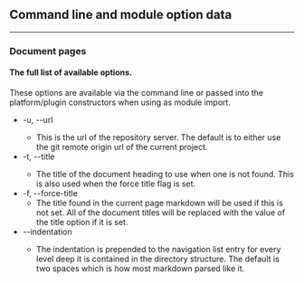 ## Command line and module option data

---
### Document pages

#### The full list of available options. 
These options are available via the command line or passed into the platform/plugin constructors when using as module import. 

* -u, --url <string>
	* This is the url of the repository server. The default is to either use the git remote origin url of the current project.
* -t, --title <string>
	* The title of the document heading to use when one is not found. This is also used when the force title flag is set.
* -f, --force-title                 
	* The title found in the current page markdown will be used if this is not set. All of the document titles will be replaced with the value of the title option if it is set.
* --indentation <string>
	* The indentation is prepended to the navigation list entry for every level deep it is contained in the directory structure. The default is two spaces which is how most markdown parsed like it.
